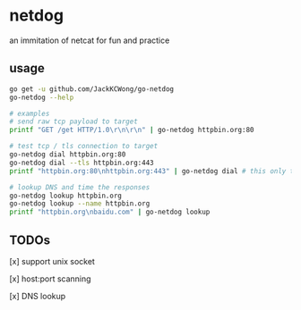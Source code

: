 # netdog

an immitation of netcat for fun and practice


## usage

```bash
go get -u github.com/JackKCWong/go-netdog
go-netdog --help

# examples
# send raw tcp payload to target
printf "GET /get HTTP/1.0\r\n\r\n" | go-netdog httpbin.org:80

# test tcp / tls connection to target
go-netdog dial httpbin.org:80
go-netdog dial --tls httpbin.org:443
printf "httpbin.org:80\nhttpbin.org:443" | go-netdog dial # this only test for tcp connection, not tls

# lookup DNS and time the responses
go-netdog lookup httpbin.org
go-netdog lookup --name httpbin.org
printf "httpbin.org\nbaidu.com" | go-netdog lookup 
```


## TODOs

[x] support unix socket

[x] host:port scanning

[x] DNS lookup
